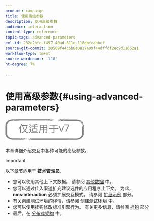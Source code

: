 ```yaml
---
product: campaign
title: 使用高级参数
description: 使用高级参数
audience: interaction
content-type: reference
topic-tags: advanced-parameters
exl-id: 232e2bfc-f497-40ad-811e-118dbfcabbcf
source-git-commit: 20509f44c5b8e0827a09f44dffdf2ec9d11652a1
workflow-type: tm+mt
source-wordcount: '118'
ht-degree: 7%

---
```


# 使用高级参数{#using-advanced-parameters}

![](../../assets/v7-only.svg)

本章详细介绍交互中各种可能的高级参数。

>[!IMPORTANT]
>
>以下章节适用于 **技术管理员**.

* 您可以使用其他上下文数据。 请参阅 [其他数据](../../interaction/using/additional-data.md) 中。
* 您可以通过传入渠道扩充建议选件的应用程序上下文。 为此， **nms:interaction** 必须扩展交互模式。 请参阅 [扩展示例](../../interaction/using/extension-example.md) 部分。
* 有关创建测试环境的详情，请参阅 [创建测试环境](../../interaction/using/creating-a-test-environment.md) 中。
* 您可以使用挂钩修改标准引擎行为。 有关更多信息，请参阅 [挂钩](../../interaction/using/hooks.md) 部分
* 最后，在 [分布式架构](../../interaction/using/distributed-architectures.md) 中。
